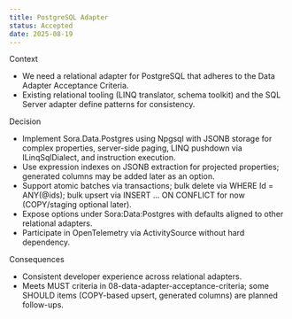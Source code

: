 ```yaml
---
title: PostgreSQL Adapter
status: Accepted
date: 2025-08-19
---
```


Context
- We need a relational adapter for PostgreSQL that adheres to the Data Adapter Acceptance Criteria.
- Existing relational tooling (LINQ translator, schema toolkit) and the SQL Server adapter define patterns for consistency.

Decision
- Implement Sora.Data.Postgres using Npgsql with JSONB storage for complex properties, server-side paging, LINQ pushdown via ILinqSqlDialect, and instruction execution.
- Use expression indexes on JSONB extraction for projected properties; generated columns may be added later as an option.
- Support atomic batches via transactions; bulk delete via WHERE Id = ANY(@ids); bulk upsert via INSERT ... ON CONFLICT for now (COPY/staging optional later).
- Expose options under Sora:Data:Postgres with defaults aligned to other relational adapters.
- Participate in OpenTelemetry via ActivitySource without hard dependency.

Consequences
- Consistent developer experience across relational adapters.
- Meets MUST criteria in 08-data-adapter-acceptance-criteria; some SHOULD items (COPY-based upsert, generated columns) are planned follow-ups.
